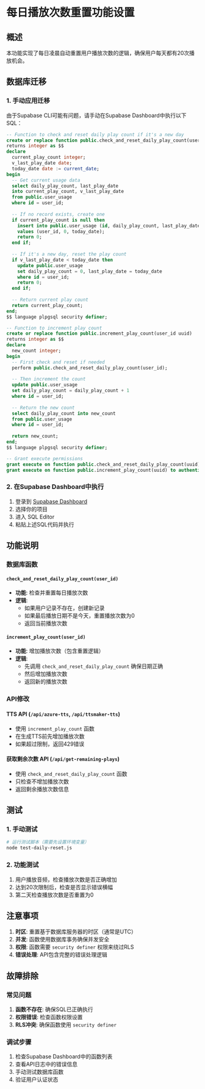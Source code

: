 # 每日播放次数重置功能设置

## 概述
本功能实现了每日凌晨自动重置用户播放次数的逻辑，确保用户每天都有20次播放机会。

## 数据库迁移

### 1. 手动应用迁移
由于Supabase CLI可能有问题，请手动在Supabase Dashboard中执行以下SQL：

```sql
-- Function to check and reset daily play count if it's a new day
create or replace function public.check_and_reset_daily_play_count(user_id uuid)
returns integer as $$
declare
  current_play_count integer;
  v_last_play_date date;
  today_date date := current_date;
begin
  -- Get current usage data
  select daily_play_count, last_play_date 
  into current_play_count, v_last_play_date
  from public.user_usage 
  where id = user_id;
  
  -- If no record exists, create one
  if current_play_count is null then
    insert into public.user_usage (id, daily_play_count, last_play_date)
    values (user_id, 0, today_date);
    return 0;
  end if;
  
  -- If it's a new day, reset the play count
  if v_last_play_date < today_date then
    update public.user_usage 
    set daily_play_count = 0, last_play_date = today_date
    where id = user_id;
    return 0;
  end if;
  
  -- Return current play count
  return current_play_count;
end;
$$ language plpgsql security definer;

-- Function to increment play count
create or replace function public.increment_play_count(user_id uuid)
returns integer as $$
declare
  new_count integer;
begin
  -- First check and reset if needed
  perform public.check_and_reset_daily_play_count(user_id);
  
  -- Then increment the count
  update public.user_usage 
  set daily_play_count = daily_play_count + 1
  where id = user_id;
  
  -- Return the new count
  select daily_play_count into new_count
  from public.user_usage 
  where id = user_id;
  
  return new_count;
end;
$$ language plpgsql security definer;

-- Grant execute permissions
grant execute on function public.check_and_reset_daily_play_count(uuid) to authenticated;
grant execute on function public.increment_play_count(uuid) to authenticated;
```

### 2. 在Supabase Dashboard中执行
1. 登录到 [Supabase Dashboard](https://supabase.com/dashboard)
2. 选择你的项目
3. 进入 SQL Editor
4. 粘贴上述SQL代码并执行

## 功能说明

### 数据库函数

#### `check_and_reset_daily_play_count(user_id)`
- **功能**: 检查并重置每日播放次数
- **逻辑**: 
  - 如果用户记录不存在，创建新记录
  - 如果最后播放日期不是今天，重置播放次数为0
  - 返回当前播放次数

#### `increment_play_count(user_id)`
- **功能**: 增加播放次数（包含重置逻辑）
- **逻辑**:
  - 先调用 `check_and_reset_daily_play_count` 确保日期正确
  - 然后增加播放次数
  - 返回新的播放次数

### API修改

#### TTS API (`/api/azure-tts`, `/api/ttsmaker-tts`)
- 使用 `increment_play_count` 函数
- 在生成TTS前先增加播放次数
- 如果超过限制，返回429错误

#### 获取剩余次数 API (`/api/get-remaining-plays`)
- 使用 `check_and_reset_daily_play_count` 函数
- 只检查不增加播放次数
- 返回剩余播放次数信息

## 测试

### 1. 手动测试
```bash
# 运行测试脚本（需要先设置环境变量）
node test-daily-reset.js
```

### 2. 功能测试
1. 用户播放音频，检查播放次数是否正确增加
2. 达到20次限制后，检查是否显示错误横幅
3. 第二天检查播放次数是否重置为0

## 注意事项

1. **时区**: 重置基于数据库服务器的时区（通常是UTC）
2. **并发**: 函数使用数据库事务确保并发安全
3. **权限**: 函数需要 `security definer` 权限来绕过RLS
4. **错误处理**: API包含完整的错误处理逻辑

## 故障排除

### 常见问题

1. **函数不存在**: 确保SQL已正确执行
2. **权限错误**: 检查函数权限设置
3. **RLS冲突**: 确保函数使用 `security definer`

### 调试步骤

1. 检查Supabase Dashboard中的函数列表
2. 查看API日志中的错误信息
3. 手动测试数据库函数
4. 验证用户认证状态 